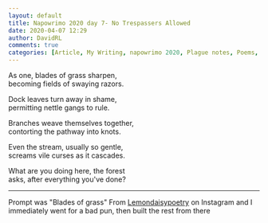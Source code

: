 ```yaml
---  
layout: default  
title: Napowrimo 2020 day 7- No Trespassers Allowed  
date: 2020-04-07 12:29  
author: DavidRL  
comments: true  
categories: [Article, My Writing, napowrimo 2020, Plague notes, Poems, Poetry]  
---  
```

As one, blades of grass sharpen,  
becoming fields of swaying razors.  
  
Dock leaves turn away in shame,  
permitting nettle gangs to rule.  
  
Branches weave themselves together,  
contorting the pathway into knots.  
  
Even the stream, usually so gentle,  
screams vile curses as it cascades.  
  
What are you doing here, the forest  
asks, after everything you've done?  
  
***  
  
Prompt was "Blades of grass" From <a href="https://www.instagram.com/lemondaisypoetry/">Lemondaisypoetry</a> on Instagram and I immediately went for a bad pun, then built the rest from there  
  